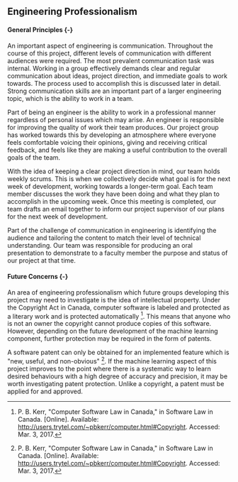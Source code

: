 ## Engineering Professionalism

#### General Principles {-}

An important aspect of engineering is communication. Throughout the course of this project, 
different levels of communication with different audiences were required. The most prevalent
communication task was internal. Working in a group effectively demands clear and regular
communication about ideas, project direction, and immediate goals to work towards. The process used
to accomplish this is discussed later in detail. Strong communication skills are an important part
of a larger engineering topic, which is the ability to work in a team.

Part of being an engineer is the ability to work in a professional manner regardless of personal
issues which may arise. An engineer is responsible for improving the quality of work their team 
produces. Our project group has worked towards this by developing an atmosphere where everyone
feels comfortable voicing their opinions, giving and receiving critical feedback, and feels like
they are making a useful contribution to the overall goals of the team.

With the idea of keeping a clear project direction in mind, our team holds weekly scrums. This is 
when we collectively decide what goal is for the next week of development, working towards a
longer-term goal. Each team member discusses the work they have been doing and what they plan to 
accomplish in the upcoming week. Once this meeting is completed, our team drafts an email together
to inform our project supervisor of our plans for the next week of development.

Part of the challenge of communication in engineering is identifying the audience and tailoring 
the content to match their level of technical understanding. Our team was responsible for producing
an oral presentation to demonstrate to a faculty member the purpose and status of our project at
that time.


#### Future Concerns {-}

An area of engineering professionalism which future groups developing this project may need to
investigate is the idea of intellectual property. Under the Copyright Act in Canada, computer
software is labeled and protected as a literary work and is protected automatically [^PR-2-1]. This 
means that anyone who is not an owner the copyright cannot produce copies of this software. However,
depending on the future development of the machine learning component, further protection may be
required in the form of patents.

A software patent can only be obtained for an implemented feature which is "new, useful, and 
non-obvious" [^PR-2-1]. If the machine learning aspect of this project improves to the point where 
there is a systematic way to learn desired behaviours with a high degree of accuracy and precision,
it may be worth investigating patent protection. Unlike a copyright, a patent must be applied for
and approved.

[^PR-2-1]: P. B. Kerr, "Computer Software Law in Canada," in Software Law in Canada. [Online]. Available: <http://users.trytel.com/~pbkerr/computer.html#Copyright>. Accessed: Mar. 3, 2017.


